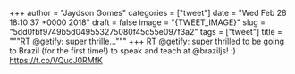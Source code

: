 
+++
author = "Jaydson Gomes"
categories = ["tweet"]
date = "Wed Feb 28 18:10:37 +0000 2018"
draft = false
image = "{TWEET_IMAGE}"
slug = "5dd0fbf9749b5d049553275080f45c55e097f3a2"
tags = ["tweet"]
title = """RT @getify: super thrille..."""
+++
RT @getify: super thrilled to be going to Brazil (for the first time!) to speak and teach at @braziljs! :) https://t.co/VQucJ0RMfK
